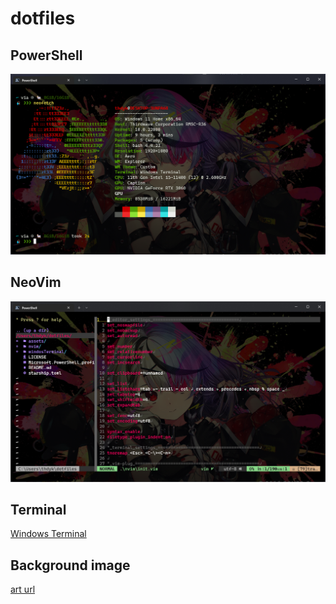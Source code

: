 # dotfiles

## PowerShell

![PS](assets/powershell.png)

## NeoVim

![nvim](assets/neovim.png)

## Terminal

[Windows Terminal](https://github.com/microsoft/terminal)

## Background image

[art url](https://twitter.com/oshiruco_212048/status/1536330038312050688)
